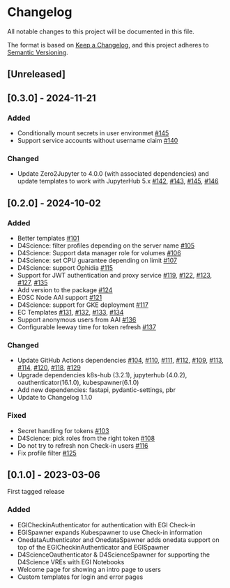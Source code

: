 <!-- markdownlint-disable MD024 -->

# Changelog

All notable changes to this project will be documented in this file.

The format is based on [Keep a Changelog](https://keepachangelog.com/en/1.1.0/),
and this project adheres to
[Semantic Versioning](https://semver.org/spec/v2.0.0.html).

## [Unreleased]

## [0.3.0] - 2024-11-21

### Added

- Conditionally mount secrets in user environmet
  [#145](https://github.com/EGI-Federation/egi-notebooks-hub/pull/145)
- Support service accounts without username claim
  [#140](https://github.com/EGI-Federation/egi-notebooks-hub/pull/139)

### Changed

- Update Zero2Jupyter to 4.0.0 (with associated dependencies) and update
  templates to work with JupyterHub 5.x
  [#142](https://github.com/EGI-Federation/egi-notebooks-hub/pull/142),
  [#143](https://github.com/EGI-Federation/egi-notebooks-hub/pull/143),
  [#145](https://github.com/EGI-Federation/egi-notebooks-hub/pull/145),
  [#146](https://github.com/EGI-Federation/egi-notebooks-hub/pull/146)

## [0.2.0] - 2024-10-02

### Added

- Better templates
  [#101](https://github.com/EGI-Federation/egi-notebooks-hub/pull/101)
- D4Science: filter profiles depending on the server name
  [#105](https://github.com/EGI-Federation/egi-notebooks-hub/pull/105)
- D4Science: Support data manager role for volumes
  [#106](https://github.com/EGI-Federation/egi-notebooks-hub/pull/106)
- D4Science: set CPU guarantee depending on limit
  [#107](https://github.com/EGI-Federation/egi-notebooks-hub/pull/107)
- D4Science: support Ophidia
  [#115](https://github.com/EGI-Federation/egi-notebooks-hub/pull/115)
- Support for JWT authentication and proxy service
  [#119](https://github.com/EGI-Federation/egi-notebooks-hub/pull/119),
  [#122](https://github.com/EGI-Federation/egi-notebooks-hub/pull/122),
  [#123](https://github.com/EGI-Federation/egi-notebooks-hub/pull/123),
  [#127](https://github.com/EGI-Federation/egi-notebooks-hub/pull/127),
  [#135](https://github.com/EGI-Federation/egi-notebooks-hub/pull/135)
- Add version to the package
  [#124](https://github.com/EGI-Federation/egi-notebooks-hub/pull/124)
- EOSC Node AAI support
  [#121](https://github.com/EGI-Federation/egi-notebooks-hub/pull/121)
- D4Science: support for GKE deployment
  [#117](https://github.com/EGI-Federation/egi-notebooks-hub/pull/117)
- EC Templates
  [#131](https://github.com/EGI-Federation/egi-notebooks-hub/pull/131),
  [#132](https://github.com/EGI-Federation/egi-notebooks-hub/pull/132),
  [#133](https://github.com/EGI-Federation/egi-notebooks-hub/pull/133),
  [#134](https://github.com/EGI-Federation/egi-notebooks-hub/pull/134)
- Support anonymous users from AAI
  [#136](https://github.com/EGI-Federation/egi-notebooks-hub/pull/136)
- Configurable leeway time for token refresh
  [#137](https://github.com/EGI-Federation/egi-notebooks-hub/pull/137)

### Changed

- Update GitHub Actions dependencies
  [#104](https://github.com/EGI-Federation/egi-notebooks-hub/pull/104),
  [#110](https://github.com/EGI-Federation/egi-notebooks-hub/pull/110),
  [#111](https://github.com/EGI-Federation/egi-notebooks-hub/pull/111),
  [#112](https://github.com/EGI-Federation/egi-notebooks-hub/pull/112),
  [#109](https://github.com/EGI-Federation/egi-notebooks-hub/pull/109),
  [#113](https://github.com/EGI-Federation/egi-notebooks-hub/pull/113),
  [#114](https://github.com/EGI-Federation/egi-notebooks-hub/pull/114),
  [#120](https://github.com/EGI-Federation/egi-notebooks-hub/pull/120),
  [#118](https://github.com/EGI-Federation/egi-notebooks-hub/pull/118),
  [#129](https://github.com/EGI-Federation/egi-notebooks-hub/pull/129)
- Upgrade dependencies k8s-hub (3.2.1), jupyterhub (4.0.2),
  oauthenticator(16.1.0), kubespawner(6.1.0)
- Add new dependencies: fastapi, pydantic-settings, pbr
- Update to Changelog 1.1.0

### Fixed

- Secret handling for tokens
  [#103](https://github.com/EGI-Federation/egi-notebooks-hub/pull/103)
- D4Science: pick roles from the right token
  [#108](https://github.com/EGI-Federation/egi-notebooks-hub/pull/108)
- Do not try to refresh non Check-in users
  [#116](https://github.com/EGI-Federation/egi-notebooks-hub/pull/116)
- Fix profile filter
  [#125](https://github.com/EGI-Federation/egi-notebooks-hub/pull/125)

## [0.1.0] - 2023-03-06

First tagged release

### Added

- EGICheckinAuthenticator for authentication with EGI Check-in
- EGISpawner expands Kubespawner to use Check-in information
- OnedataAuthenticator and OnedataSpawner adds onedata support on top of the
  EGICheckinAuthenticator and EGISpawner
- D4ScienceOauthenticator & D4ScienceSpawner for supporting the D4Science VREs
  with EGI Notebooks
- Welcome page for showing an intro page to users
- Custom templates for login and error pages
